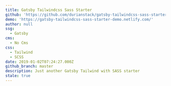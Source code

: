 ```yaml
---
title: Gatsby Tailwindcss Sass Starter
github: 'https://github.com/durianstack/gatsby-tailwindcss-sass-starter'
demo: 'https://gatsby-tailwindcss-sass-starter-demo.netlify.com/'
author: null
ssg:
  - Gatsby
cms:
  - No Cms
css:
  - Tailwind
  - SCSS
date: 2019-01-02T07:24:27.000Z
github_branch: master
description: Just another Gatsby Tailwind with SASS starter
stale: true
---
```

